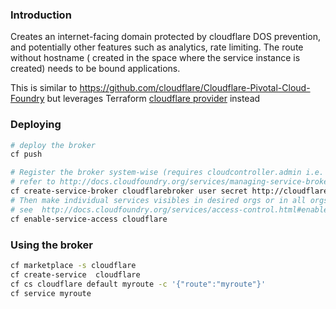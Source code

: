 
### Introduction

Creates an internet-facing domain protected by cloudflare DOS prevention, and potentially other features such as analytics, rate limiting. The route without hostname ( created in the space where the service instance is created) needs to be bound applications.

This is similar to https://github.com/cloudflare/Cloudflare-Pivotal-Cloud-Foundry but leverages Terraform [cloudflare provider](https://www.terraform.io/docs/providers/cloudflare/index.html) instead

### Deploying

```bash
# deploy the broker    
cf push 

# Register the broker system-wise (requires cloudcontroller.admin i.e. admin access to the CloudFoundry instance)
# refer to http://docs.cloudfoundry.org/services/managing-service-brokers.html#register-broker
cf create-service-broker cloudflarebroker user secret http://cloudflare-broker.cf.redacted-domain.org/
# Then make individual services visibles in desired orgs or in all orgs,
# see  http://docs.cloudfoundry.org/services/access-control.html#enable-access
cf enable-service-access cloudflare
```

### Using the broker

```bash
cf marketplace -s cloudflare
cf create-service  cloudflare
cf cs cloudflare default myroute -c '{"route":"myroute"}'
cf service myroute

```